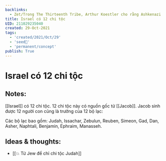 ```yaml
---
backlinks:
  - Zet/Trong The Thirteenth Tribe, Arthur Koestler cho rằng Ashkenazi là Do thái giả
title: Israel có 12 chi tộc
UID: 211029235040
created: 29-Oct-2021
tags:
  - 'created/2021/Oct/29'
  - 'seed🥜'
  - 'permanent/concept'
publish: True
---
```

# Israel có 12 chi tộc

## Notes:
[[Israel]] có 12 chi tộc. 12 chi tộc này có nguồn gốc từ [[Jacob]]. Jacob sinh được 12 người con cũng là trưởng của 12 bộ lạc:

Các bộ lạc bao gồm: Judah, Issachar, Zebulun, Reuben, Simeon, Gad, Dan, Asher, Naphtali, Benjamin, Ephraim, Manasseh.

## Ideas & thoughts:
- [[💥 Từ Jew để chỉ chi tộc Judah]]

